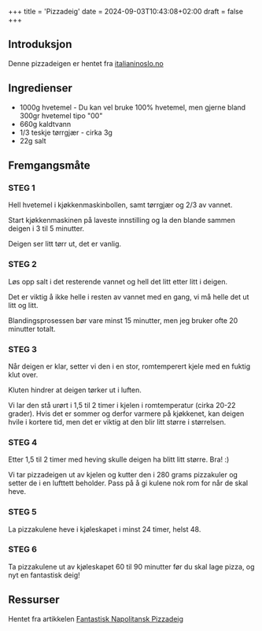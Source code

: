 +++
title = 'Pizzadeig'
date = 2024-09-03T10:43:08+02:00
draft = false
+++

## Introduksjon

Denne pizzadeigen er hentet fra [italianinoslo.no](https://www.italianinoslo.no/alt-jeg-vet-om-pizza/pizzadeig)

## Ingredienser

* 1000g hvetemel - Du kan vel bruke 100% hvetemel, men gjerne bland 300gr hvetemel tipo "00"
* 660g kaldtvann
* 1/3 teskje tørrgjær - cirka 3g
* 22g salt

## Fremgangsmåte

### STEG 1
Hell hvetemel i kjøkkenmaskinbollen, samt tørrgjær og 2/3 av vannet.

Start kjøkkenmaskinen på laveste innstilling og la den blande sammen deigen i 3 til 5 minutter.

Deigen ser litt tørr ut, det er vanlig.


### STEG 2
Løs opp salt i det resterende vannet og hell det litt etter litt i deigen.

Det er viktig å ikke helle i resten av vannet med en gang, vi må helle det ut litt og litt.

Blandingsprosessen bør vare minst 15 minutter, men jeg bruker ofte 20 minutter totalt.



### STEG 3 
Når deigen er klar, setter vi den i en stor, romtemperert kjele med en fuktig klut over.

Kluten hindrer at deigen tørker ut i luften.

Vi lar den stå urørt i 1,5 til 2 timer i kjelen i romtemperatur (cirka 20-22 grader). Hvis det er sommer og derfor varmere på kjøkkenet, kan deigen hvile i kortere tid, men det er viktig at den blir litt større i størrelsen. 



### STEG 4
Etter 1,5 til 2 timer med heving skulle deigen ha blitt litt større. Bra! :)

Vi tar pizzadeigen ut av kjelen og kutter den i 280 grams pizzakuler og setter de i en lufttett beholder. Pass på å gi kulene nok rom for når de skal heve.



### STEG 5
La pizzakulene heve i kjøleskapet i minst 24 timer, helst 48.

### STEG 6
Ta pizzakulene ut av kjøleskapet 60 til 90 minutter før du skal lage pizza, og nyt en fantastisk deig!

## Ressurser
Hentet fra artikkelen [Fantastisk Napolitansk Pizzadeig](https://www.italianinoslo.no/alt-jeg-vet-om-pizza/fantastisk-napolitansk-pizzadeig)

